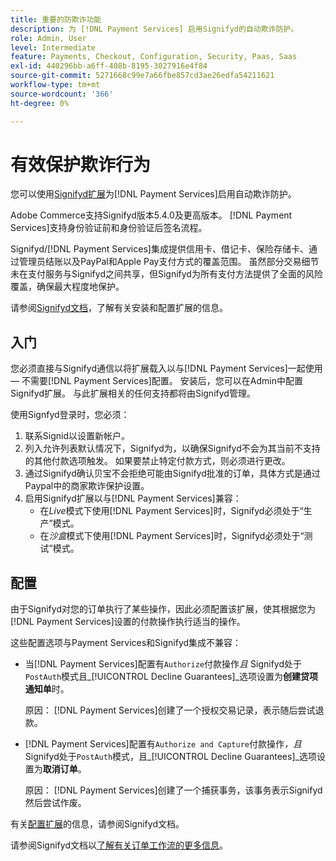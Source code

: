 ```yaml
---
title: 重要的防欺诈功能
description: 为 [!DNL Payment Services] 启用Signifyd的自动欺诈防护。
role: Admin, User
level: Intermediate
feature: Payments, Checkout, Configuration, Security, Paas, Saas
exl-id: 440296bb-a6ff-408b-8195-3027916e4f84
source-git-commit: 5271668c99e7a66fbe857cd3ae26edfa54211621
workflow-type: tm+mt
source-wordcount: '366'
ht-degree: 0%

---
```


# 有效保护欺诈行为

您可以使用[Signifyd扩展](https://commercemarketplace.adobe.com/signifyd-module-connect.html)为[!DNL Payment Services]启用自动欺诈防护。

Adobe Commerce支持Signifyd版本5.4.0及更高版本。 [!DNL Payment Services]支持身份验证前和身份验证后签名流程。

Signifyd/[!DNL Payment Services]集成提供信用卡、借记卡、保险存储卡、通过管理员结账以及PayPal和Apple Pay支付方式的覆盖范围。 虽然部分交易细节未在支付服务与Signifyd之间共享，但Signifyd为所有支付方法提供了全面的风险覆盖，确保最大程度地保护。

请参阅[Signifyd文档](https://community.signifyd.com/support/s/article/magento-2-extension-install-guide?language=en_US#downloadandinstallingmagento2extension)，了解有关安装和配置扩展的信息。

## 入门

您必须直接与Signifyd通信以将扩展载入以与[!DNL Payment Services]一起使用 — 不需要[!DNL Payment Services]配置。 安装后，您可以在Admin中配置Signifyd扩展。 与此扩展相关的任何支持都将由Signifyd管理。

使用Signfyd登录时，您必须：

1. 联系Signid以设置新帐户。
1. 列入允许列表默认情况下，Signifyd为[](https://github.com/signifyd/magento2/blob/main/docs/RESTRICT-PAYMENTS.md)，以确保Signifyd不会为其当前不支持的其他付款选项触发。 如果要禁止特定付款方式，则必须进行更改。
1. 通过Signifyd确认贝宝不会拒绝可能由Signifyd批准的订单，具体方式是通过Paypal中的商家欺诈保护设置。
1. 启用Signifyd扩展以与[!DNL Payment Services]兼容：
   * 在&#x200B;_Live_&#x200B;模式下使用[!DNL Payment Services]时，Signifyd必须处于“生产”模式。
   * 在&#x200B;_沙盒_&#x200B;模式下使用[!DNL Payment Services]时，Signifyd必须处于“测试”模式。

## 配置

由于Signifyd对您的订单执行了某些操作，因此必须配置该扩展，使其根据您为[!DNL Payment Services]设置的付款操作执行适当的操作。

这些配置选项与Payment Services和Signifyd集成不兼容：

* 当[!DNL Payment Services]配置有`Authorize`付款操作&#x200B;_且_ Signifyd处于`PostAuth`模式且&#x200B;_[!UICONTROL Decline Guarantees]_选项设置为&#x200B;**创建贷项通知单**时。

  原因： [!DNL Payment Services]创建了一个授权交易记录，表示随后尝试退款。


* [!DNL Payment Services]配置有`Authorize and Capture`付款操作&#x200B;_，且_ Signifyd处于`PostAuth`模式，且&#x200B;_[!UICONTROL Decline Guarantees]_选项设置为&#x200B;**取消订单**。

  原因： [!DNL Payment Services]创建了一个捕获事务，该事务表示Signifyd然后尝试作废。


有关[配置扩展](https://community.signifyd.com/support/s/article/magento-2-extension-install-guide?language=en_US#configuringmagento2extension)的信息，请参阅Signifyd文档。

请参阅Signifyd文档以[了解有关订单工作流的更多信息](https://community.signifyd.com/support/s/article/magento-2-extension-install-guide?language=en_US#howmagento2works)。
